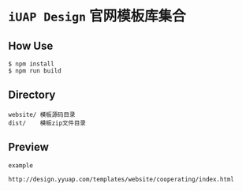 # `iUAP Design` 官网模板库集合

## How Use

```
$ npm install
$ npm run build
```

## Directory

```
website/ 模板源码目录
dist/    模板zip文件目录
```

## Preview

`example`

```
http://design.yyuap.com/templates/website/cooperating/index.html
```

